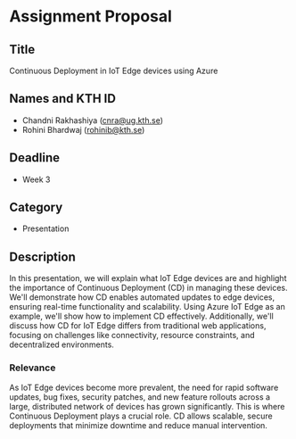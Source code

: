 # Assignment Proposal
## Title
Continuous Deployment in IoT Edge devices using Azure 

## Names and KTH ID
- Chandni Rakhashiya (cnra@ug.kth.se)
- Rohini Bhardwaj (rohinib@kth.se)
## Deadline
- Week 3
## Category
- Presentation
## Description
In this presentation, we will explain what IoT Edge devices are and highlight the importance of Continuous Deployment (CD) in managing these devices. We'll demonstrate how CD enables automated updates to edge devices, ensuring real-time functionality and scalability. Using Azure IoT Edge as an example, we'll show how to implement CD effectively. Additionally, we'll discuss how CD for IoT Edge differs from traditional web applications, focusing on challenges like connectivity, resource constraints, and decentralized environments.
### Relevance
As IoT Edge devices become more prevalent, the need for rapid software updates, bug fixes, security patches, and new feature rollouts across a large, distributed network of devices has grown significantly. This is where Continuous Deployment plays a crucial role. CD allows scalable, secure deployments that minimize downtime and reduce manual intervention.

